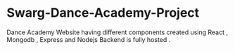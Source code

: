# Swarg-Dance-Academy-Project
Dance Academy Website having different components created using React , Mongodb , Express  and Nodejs 
Backend is fully hosted .

